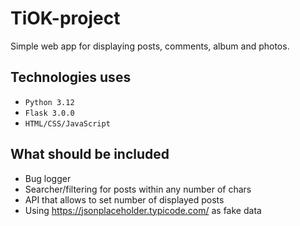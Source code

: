 # TiOK-project
Simple web app for displaying posts, comments, album and photos.

## Technologies uses
- `Python 3.12`
- `Flask 3.0.0`
- `HTML/CSS/JavaScript`

## What should be included
* Bug logger
* Searcher/filtering for posts within any number of chars
* API that allows to set number of displayed posts
* Using https://jsonplaceholder.typicode.com/ as fake data
